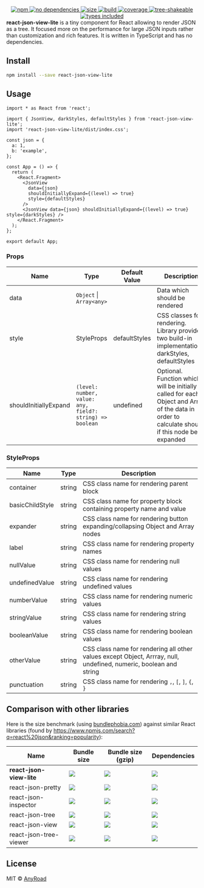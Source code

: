 <div align="center">
  <a href="https://npmjs.org/package/react-json-view-lite">
    <img alt="npm" src="https://img.shields.io/npm/v/react-json-view-lite.svg" />
  </a>
  <a href="https://npmjs.org/package/react-json-view-lite">
    <img alt="no dependencies" src="https://badgen.net/bundlephobia/dependency-count/react-json-view-lite" />
  </a>
  <a href="https://npmjs.org/package/react-json-view-lite">
    <img alt="size" src="https://badgen.net/bundlephobia/minzip/react-json-view-lite" />
  </a>
  <a href="https://travis-ci.com/github/AnyRoad/react-json-view-lite">
    <img alt="build" src="https://travis-ci.com/AnyRoad/react-json-view-lite.svg?branch=release" />
  </a>
  <a href="https://codecov.io/gh/anyroad/react-json-view-lite">
    <img alt="coverage" src="https://codecov.io/gh/AnyRoad/react-json-view-lite/branch/release/graph/badge.svg" />
  </a>
  <a href="https://bundlephobia.com/result?p=react-json-view-lite">
    <img alt="tree-shakeable" src="https://badgen.net/bundlephobia/tree-shaking/react-json-view-lite" />
  </a>
  <a href="https://npmjs.org/package/react-json-view-lite">
    <img alt="types included" src="https://badgen.net/npm/types/react-json-view-lite" />
  </a>
</div>

<div>
  <strong>react-json-view-lite</strong> is a tiny component for React allowing to render JSON as a tree. It focused more on the performance for large JSON inputs rather than customization and rich features. It is written in TypeScript and has no dependencies.
</div>

## Install

```bash
npm install --save react-json-view-lite
```

## Usage

```tsx
import * as React from 'react';

import { JsonView, darkStyles, defaultStyles } from 'react-json-view-lite';
import 'react-json-view-lite/dist/index.css';

const json = {
  a: 1,
  b: 'example',
};

const App = () => {
  return (
    <React.Fragment>
      <JsonView
        data={json}
        shouldInitiallyExpand={(level) => true}
        style={defaultStyles}
      />
      <JsonView data={json} shouldInitiallyExpand={(level) => true} style={darkStyles} />
    </React.Fragment>
  );
};

export default App;
```

### Props

| Name                  | Type                                                     | Default Value | Description                                                                                                                                   |
| --------------------- | -------------------------------------------------------- | ------------- | --------------------------------------------------------------------------------------------------------------------------------------------- |
| data                  | `Object` \| `Array<any>`                                 |               | Data which should be rendered                                                                                                                 |
| style                 | StyleProps                                               | defaultStyles | CSS classes for rendering. Library provides two build-in implementations: darkStyles, defaultStyles                                           |
| shouldInitiallyExpand | `(level: number, value: any, field?: string) => boolean` | undefined     | Optional. Function which will be initially called for each Object and Array of the data in order to calculate should if this node be expanded |

### StyleProps

| Name            | Type   | Description                                                                                                       |
| --------------- | ------ | ----------------------------------------------------------------------------------------------------------------- |
| container       | string | CSS class name for rendering parent block                                                                         |
| basicChildStyle | string | CSS class name for property block containing property name and value                                              |
| expander        | string | CSS class name for rendering button expanding/collapsing Object and Array nodes                                   |
| label           | string | CSS class name for rendering property names                                                                       |
| nullValue       | string | CSS class name for rendering null values                                                                          |
| undefinedValue  | string | CSS class name for rendering undefined values                                                                     |
| numberValue     | string | CSS class name for rendering numeric values                                                                       |
| stringValue     | string | CSS class name for rendering string values                                                                        |
| booleanValue    | string | CSS class name for rendering boolean values                                                                       |
| otherValue      | string | CSS class name for rendering all other values except Object, Arrray, null, undefined, numeric, boolean and string |
| punctuation     | string | CSS class name for rendering `,`, `[`, `]`, `{`, `}`                                                              |

## Comparison with other libraries

Here is the size benchmark (using [bundlephobia.com](https://bundlephobia.com)) against similar React libraries (found by https://www.npmjs.com/search?q=react%20json&ranking=popularity):

| Name                     | Bundle size                                                                                                                                  | Bundle size (gzip)                                                                                                                              | Dependencies                                                                                                                                              |
| ------------------------ | -------------------------------------------------------------------------------------------------------------------------------------------- | ----------------------------------------------------------------------------------------------------------------------------------------------- | --------------------------------------------------------------------------------------------------------------------------------------------------------- |
| **react-json-view-lite** | [![](https://badgen.net/bundlephobia/min/react-json-view-lite?color=6ead0a&label=)](https://bundlephobia.com/result?p=react-json-view-lite)  | [![](https://badgen.net/bundlephobia/minzip/react-json-view-lite?color=6ead0a&label=)](https://bundlephobia.com/result?p=react-json-view-lite)  | [![](https://badgen.net/bundlephobia/dependency-count/react-json-view-lite?color=6ead0a&label=)](https://bundlephobia.com/result?p=react-json-view-lite)  |
| react-json-pretty        | [![](https://badgen.net/bundlephobia/min/react-json-pretty?color=red&label=)](https://bundlephobia.com/result?p=react-json-pretty)           | [![](https://badgen.net/bundlephobia/minzip/react-json-pretty?color=red&label=)](https://bundlephobia.com/result?p=react-json-pretty)           | [![](https://badgen.net/bundlephobia/dependency-count/react-json-pretty?color=red&label=)](https://bundlephobia.com/result?p=react-json-pretty)           |
| react-json-inspector     | [![](https://badgen.net/bundlephobia/min/react-json-inspector?color=red&label=)](https://bundlephobia.com/result?p=react-json-inspector)     | [![](https://badgen.net/bundlephobia/minzip/react-json-inspector?color=red&label=)](https://bundlephobia.com/result?p=react-json-inspector)     | [![](https://badgen.net/bundlephobia/dependency-count/react-json-inspector?color=red&label=)](https://bundlephobia.com/result?p=react-json-inspector)     |
| react-json-tree          | [![](https://badgen.net/bundlephobia/min/react-json-tree?color=red&label=)](https://bundlephobia.com/result?p=react-json-tree)               | [![](https://badgen.net/bundlephobia/minzip/react-json-tree?color=red&label=)](https://bundlephobia.com/result?p=react-json-tree)               | [![](https://badgen.net/bundlephobia/dependency-count/react-json-tree?color=red&label=)](https://bundlephobia.com/result?p=react-json-tree)               |
| react-json-view          | [![](https://badgen.net/bundlephobia/min/react-json-view?color=red&label=)](https://bundlephobia.com/result?p=react-json-view)               | [![](https://badgen.net/bundlephobia/minzip/react-json-view?color=red&label=)](https://bundlephobia.com/result?p=react-json-view)               | [![](https://badgen.net/bundlephobia/dependency-count/react-json-view?color=red&label=)](https://bundlephobia.com/result?p=react-json-view)               |
| react-json-tree-viewer   | [![](https://badgen.net/bundlephobia/min/react-json-tree-viewer?color=red&label=)](https://bundlephobia.com/result?p=react-json-tree-viewer) | [![](https://badgen.net/bundlephobia/minzip/react-json-tree-viewer?color=red&label=)](https://bundlephobia.com/result?p=react-json-tree-viewer) | [![](https://badgen.net/bundlephobia/dependency-count/react-json-tree-viewer?color=red&label=)](https://bundlephobia.com/result?p=react-json-tree-viewer) |

## License

MIT © [AnyRoad](https://github.com/AnyRoad)
